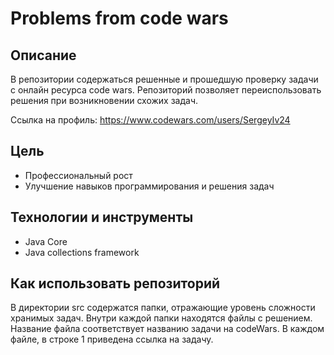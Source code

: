 # Problems from code wars

## Описание
В репозитории содержаться решенные и прошедшую проверку задачи
с онлайн ресурса code wars.
Репозиторий позволяет переиспользовать решения при
возникновении схожих задач.

Ссылка на профиль: https://www.codewars.com/users/SergeyIv24

## Цель
* Профессиональный рост
* Улучшение навыков программирования и решения задач

## Технологии и инструменты
* Java Core
* Java collections framework

## Как использовать репозиторий
В директории src содержатся папки, отражающие уровень сложности хранимых задач. Внутри каждой папки находятся файлы
с решением. Название файла соответствует названию задачи на codeWars. В каждом файле, в
строке 1 приведена ссылка на задачу.